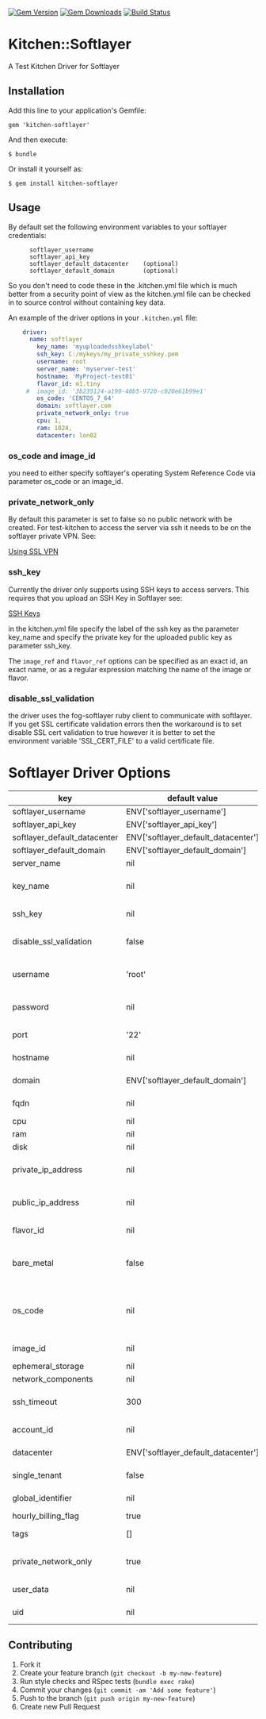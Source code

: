 [![Gem Version](https://badge.fury.io/rb/kitchen-softlayer.svg)](http://badge.fury.io/rb/kitchen-softlayer)
[![Gem Downloads](http://ruby-gem-downloads-badge.herokuapp.com/kitchen-softlayer?type=total&color=brightgreen)](https://rubygems.org/gems/kitchen-softlayer)
[![Build Status](https://travis-ci.org/neillturner/kitchen-softlayer.png)](https://travis-ci.org/neillturner/kitchen-softlayer)

# Kitchen::Softlayer

A Test Kitchen Driver for Softlayer


## Installation

Add this line to your application's Gemfile:

    gem 'kitchen-softlayer'

And then execute:

    $ bundle

Or install it yourself as:

    $ gem install kitchen-softlayer

## Usage

By default set the following environment variables to your softlayer credentials:

```
      softlayer_username
      softlayer_api_key
      softlayer_default_datacenter    (optional)
      softlayer_default_domain        (optional)
```

So you don't need to code these in the .kitchen.yml file which is much better from a security point
of view as the kitchen.yml file can be checked in to source control without containing key data.


An example of the driver options in your `.kitchen.yml` file:

```yaml
    driver:
      name: softlayer
        key_name: 'myuploadedsshkeylabel'
        ssh_key: C:/mykeys/my_private_sshkey.pem
        username: root
        server_name: 'myserver-test'
        hostname: 'MyProject-test01'
        flavor_id: m1.tiny
     #  image_id: '3b235124-a190-40b5-9720-c020e61b99e1'
        os_code: 'CENTOS_7_64'
        domain: softlayer.com
        private_network_only: true
        cpu: 1,
        ram: 1024,
        datacenter: lon02
```

### os_code and image_id
you need to either specify softlayer's operating System Reference Code via parameter os_code
or an image_id.

### private_network_only
By default this parameter is set to false so no public network with be created.
For test-kitchen to access the server via ssh it needs to be on the softlayer private VPN. See:

[Using SSL VPN](http://knowledgelayer.softlayer.com/procedure/using-ssl-vpn)

### ssh_key
 Currently the driver only supports using SSH keys to access servers. This requires that you upload an SSH Key in Softlayer see:

[SSH Keys](http://knowledgelayer.softlayer.com/procedure/ssh-keys-0)

 in the kitchen.yml file specify the label of the ssh key as the parameter key_name
 and specify the private key for the uploaded public key as parameter ssh_key.

The `image_ref` and `flavor_ref` options can be specified as an exact id,
an exact name, or as a regular expression matching the name of the image or flavor.

### disable_ssl_validation

the driver uses the fog-softlayer ruby client to communicate with softlayer.
If you get SSL certificate validation errors then the workaround is to set disable SSL cert validation to true
however it is better to set the environment variable 'SSL_CERT_FILE' to a valid certificate file.

# Softlayer Driver Options

key | default value | Notes
----|---------------|--------
softlayer_username | ENV['softlayer_username']
softlayer_api_key | ENV['softlayer_api_key']
softlayer_default_datacenter | ENV['softlayer_default_datacenter']
softlayer_default_domain | ENV['softlayer_default_domain']
server_name | nil | Server Name
key_name | nil | the label of the uploaded key
ssh_key| nil | file location of private key
disable_ssl_validation | false | ssl validation for fg softlayer api
username | 'root' | server's administration user
password | nil | server's administration password
port | '22' | ssh port of servef
hostname| nil | hostname of server
domain | ENV['softlayer_default_domain'] | domain nane of server
fqdn | nil | fully qualified domain name
cpu | nil | no of cpus
ram | nil | memory size
disk | nil | disk size
private_ip_address | nil | private ip address of server
public_ip_address | nil | public ip address of server
flavor_id | nil | type of server i.e. m1.tiny
bare_metal | false | server to be created on bare metal (takes longer)
os_code | nil | softlayer's operating System Reference Code
image_id | nil | image id for server
ephemeral_storage | nil | storage
network_components | nil | network
ssh_timeout | 300 | timeout to ssh when server starting
account_id | nil | softlayer account id
datacenter | ENV['softlayer_default_datacenter'] | datacenter code
single_tenant | false | don't share server
global_identifier | nil | softlayer global id
hourly_billing_flag | true
tags | [] | tags for the server
private_network_only | true | if only a private network
user_data | nil | user data for server
uid | nil | softlayer global id

## Contributing

1. Fork it
2. Create your feature branch (`git checkout -b my-new-feature`)
3. Run style checks and RSpec tests (`bundle exec rake`)
4. Commit your changes (`git commit -am 'Add some feature'`)
5. Push to the branch (`git push origin my-new-feature`)
6. Create new Pull Request
